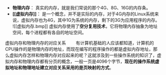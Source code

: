 
- **物理内存**： 真实的内存，就是我们常说的那个4G、8G、16G的内存条。
- **[[虚拟内存]]**： 是一个概念，并不是实际的内存，对于4G内存的Linux系统来说，虚拟内存也为4G，其中1G为系统的内存，剩下的3G为应用程序的内存。
![[虚拟内存.bmp]]
虚拟内存使用了**空分复用技术**，它将物理内存抽象为地址空间，每个进程都有各自的地址空间。

虚拟内存和物理内存的对应关系
  有计算机基础的人应该都知道，计算机的CPU操作的是物理内存的地址，而现在编写的程序操作的都是虚拟内存地址，那么虚拟内存怎样和物理内存对应起来的呢？这就涉及到一些操作系统的知识了，虚拟内存和物理内存都有分页的概念，一般一页是4096个字节，**现在的操作系统虚拟地址和物理地址建立对应关系采用的是页映射的方式**。

